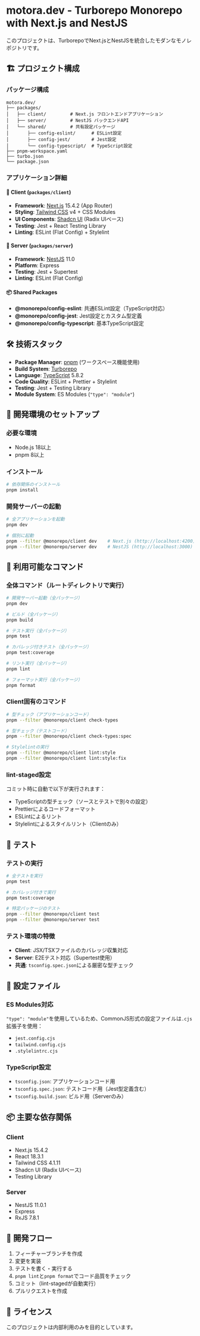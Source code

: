 # motora.dev - Turborepo Monorepo with Next.js and NestJS

このプロジェクトは、TurborepoでNext.jsとNestJSを統合したモダンなモノレポジトリです。

## 🏗 プロジェクト構成

### パッケージ構成

```
motora.dev/
├── packages/
│   ├── client/         # Next.js フロントエンドアプリケーション
│   ├── server/         # NestJS バックエンドAPI
│   └── shared/         # 共有設定パッケージ
│       ├── config-eslint/      # ESLint設定
│       ├── config-jest/        # Jest設定
│       └── config-typescript/  # TypeScript設定
├── pnpm-workspace.yaml
├── turbo.json
└── package.json
```

### アプリケーション詳細

#### 📱 Client (`packages/client`)

- **Framework**: [Next.js](https://nextjs.org/) 15.4.2 (App Router)
- **Styling**: [Tailwind CSS](https://tailwindcss.com/) v4 + CSS Modules
- **UI Components**: [Shadcn UI](https://ui.shadcn.com/) (Radix UIベース)
- **Testing**: Jest + React Testing Library
- **Linting**: ESLint (Flat Config) + Stylelint

#### 🚀 Server (`packages/server`)

- **Framework**: [NestJS](https://nestjs.com/) 11.0
- **Platform**: Express
- **Testing**: Jest + Supertest
- **Linting**: ESLint (Flat Config)

#### 📦 Shared Packages

- **@monorepo/config-eslint**: 共通ESLint設定（TypeScript対応）
- **@monorepo/config-jest**: Jest設定とカスタム型定義
- **@monorepo/config-typescript**: 基本TypeScript設定

## 🛠 技術スタック

- **Package Manager**: [pnpm](https://pnpm.io/) (ワークスペース機能使用)
- **Build System**: [Turborepo](https://turbo.build/repo)
- **Language**: [TypeScript](https://www.typescriptlang.org/) 5.8.2
- **Code Quality**: ESLint + Prettier + Stylelint
- **Testing**: Jest + Testing Library
- **Module System**: ES Modules (`"type": "module"`)

## 🚀 開発環境のセットアップ

### 必要な環境

- Node.js 18以上
- pnpm 8以上

### インストール

```bash
# 依存関係のインストール
pnpm install
```

### 開発サーバーの起動

```bash
# 全アプリケーションを起動
pnpm dev

# 個別に起動
pnpm --filter @monorepo/client dev    # Next.js (http://localhost:4200)
pnpm --filter @monorepo/server dev    # NestJS (http://localhost:3000)
```

## 📝 利用可能なコマンド

### 全体コマンド（ルートディレクトリで実行）

```bash
# 開発サーバー起動（全パッケージ）
pnpm dev

# ビルド（全パッケージ）
pnpm build

# テスト実行（全パッケージ）
pnpm test

# カバレッジ付きテスト（全パッケージ）
pnpm test:coverage

# リント実行（全パッケージ）
pnpm lint

# フォーマット実行（全パッケージ）
pnpm format
```

### Client固有のコマンド

```bash
# 型チェック（アプリケーションコード）
pnpm --filter @monorepo/client check-types

# 型チェック（テストコード）
pnpm --filter @monorepo/client check-types:spec

# Stylelintの実行
pnpm --filter @monorepo/client lint:style
pnpm --filter @monorepo/client lint:style:fix
```

### lint-staged設定

コミット時に自動で以下が実行されます：

- TypeScriptの型チェック（ソースとテストで別々の設定）
- Prettierによるコードフォーマット
- ESLintによるリント
- Stylelintによるスタイルリント（Clientのみ）

## 🧪 テスト

### テストの実行

```bash
# 全テストを実行
pnpm test

# カバレッジ付きで実行
pnpm test:coverage

# 特定パッケージのテスト
pnpm --filter @monorepo/client test
pnpm --filter @monorepo/server test
```

### テスト環境の特徴

- **Client**: JSX/TSXファイルのカバレッジ収集対応
- **Server**: E2Eテスト対応（Supertest使用）
- **共通**: `tsconfig.spec.json`による厳密な型チェック

## 🔧 設定ファイル

### ES Modules対応

`"type": "module"`を使用しているため、CommonJS形式の設定ファイルは`.cjs`拡張子を使用：

- `jest.config.cjs`
- `tailwind.config.cjs`
- `.stylelintrc.cjs`

### TypeScript設定

- `tsconfig.json`: アプリケーションコード用
- `tsconfig.spec.json`: テストコード用（Jest型定義含む）
- `tsconfig.build.json`: ビルド用（Serverのみ）

## 📦 主要な依存関係

### Client

- Next.js 15.4.2
- React 18.3.1
- Tailwind CSS 4.1.11
- Shadcn UI (Radix UIベース)
- Testing Library

### Server

- NestJS 11.0.1
- Express
- RxJS 7.8.1

## 🏃 開発フロー

1. フィーチャーブランチを作成
2. 変更を実装
3. テストを書く・実行する
4. `pnpm lint`と`pnpm format`でコード品質をチェック
5. コミット（lint-stagedが自動実行）
6. プルリクエストを作成

## 📝 ライセンス

このプロジェクトは内部利用のみを目的としています。
